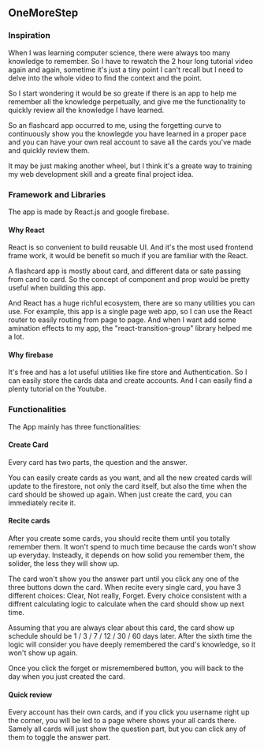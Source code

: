 ## OneMoreStep

### Inspiration

When I was learning computer science, there were always too many knowledge to remember. So I have to rewatch the 2 hour long tutorial video again and again, sometime it's just a tiny point I can't recall but I need to delve into the whole video to find the context and the point.

So I start wondering it would be so greate if there is an app to help me remember all the knowledge perpetually, and give me the functionality to quickly review all the knowledge I have learned.

So an flashcard app occurred to me, using the forgetting curve to continuously show you the knowlegde you have learned in a proper pace and you can have your own real account to save all the cards you've made and quickly review them.

It may be just making another wheel, but I think it's a greate way to training my web development skill and a greate final project idea.

### Framework and Libraries

The app is made by React.js and google firebase.

#### Why React

React is so convenient to build reusable UI. And it's the most used frontend frame work, it would be benefit so much if you are familiar with the React.

A flashcard app is mostly about card, and different data or sate passing from card to card. So the concept of component and prop would be pretty useful when building this app.

And React has a huge richful ecosystem, there are so many utilities you can use. For example, this app is a single page web app, so I can use the React router to easily routing from page to page. And when I want add some amination effects to my app, the "react-transition-group" library helped me a lot.

#### Why firebase

It's free and has a lot useful utilities like fire store and Authentication. So I can easily store the cards data and create accounts.
And I can easily find a plenty tutorial on the Youtube.

### Functionalities

The App mainly has three functionalities:

#### Create Card

Every card has two parts, the question and the answer.

You can easily create cards as you want, and all the new created cards will update to the firestore, not only the card itself, but also the time when the card should be showed up again. When just create the card, you can immediately recite it.

#### Recite cards

After you create some cards, you should recite them until you totally remember them.
It won't spend to much time because the cards won't show up everyday. Insteadly, it depends on how solid you remember them, the solider, the less they will show up.

The card won't show you the answer part until you click any one of the three buttons down the card.
When recite every single card, you have 3 different choices: Clear, Not really, Forget. Every choice consistent with a diffrent calculating logic to calculate when the card should show up next time.

Assuming that you are always clear about this card, the card show up schedule should be 1 / 3 / 7 / 12 / 30 / 60 days later. After the sixth time the logic will consider you have deeply remembered the card's knowledge, so it won't show up again.

Once you click the forget or misremembered button, you will back to the day when you just created the card.

#### Quick review

Every account has their own cards, and if you click you username right up the corner, you will be led to a page where shows your all cards there.
Samely all cards will just show the question part, but you can click any of them to toggle the answer part.
